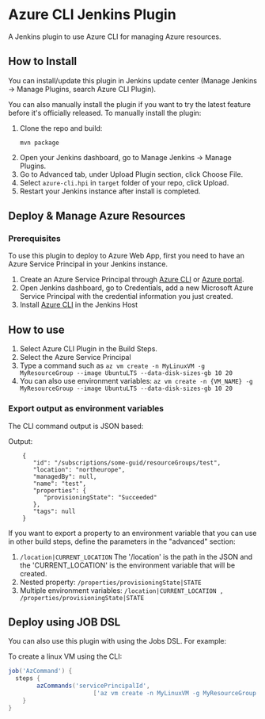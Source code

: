 # Azure CLI Jenkins Plugin

A Jenkins plugin to use Azure CLI for managing Azure resources.

## How to Install

You can install/update this plugin in Jenkins update center (Manage Jenkins -> Manage Plugins, search Azure CLI Plugin).

You can also manually install the plugin if you want to try the latest feature before it's officially released.
To manually install the plugin:

1. Clone the repo and build:
   ```
   mvn package
   ```
2. Open your Jenkins dashboard, go to Manage Jenkins -> Manage Plugins.
3. Go to Advanced tab, under Upload Plugin section, click Choose File.
4. Select `azure-cli.hpi` in `target` folder of your repo, click Upload.
5. Restart your Jenkins instance after install is completed.

## Deploy & Manage Azure Resources

### Prerequisites

To use this plugin to deploy to Azure Web App, first you need to have an Azure Service Principal in your Jenkins instance.

1. Create an Azure Service Principal through [Azure CLI](https://docs.microsoft.com/en-us/cli/azure/create-an-azure-service-principal-azure-cli?toc=%2fazure%2fazure-resource-manager%2ftoc.json) or [Azure portal](https://docs.microsoft.com/en-us/azure/azure-resource-manager/resource-group-create-service-principal-portal).
2. Open Jenkins dashboard, go to Credentials, add a new Microsoft Azure Service Principal with the credential information you just created.
3. Install [Azure CLI](https://docs.microsoft.com/en-US/cli/azure/install-azure-cli) in the Jenkins Host

## How to use

1. Select Azure CLI Plugin in the Build Steps.
2. Select the Azure Service Principal
3. Type a command such as ```az vm create -n MyLinuxVM -g MyResourceGroup --image UbuntuLTS --data-disk-sizes-gb 10 20```
4. You can also use environment variables: ```az vm create -n {VM_NAME} -g MyResourceGroup --image UbuntuLTS --data-disk-sizes-gb 10 20 ```

### Export output as environment variables

The CLI command output is JSON based:

Output:

  ```
      {
         "id": "/subscriptions/some-guid/resourceGroups/test",
         "location": "northeurope",
         "managedBy": null,
         "name": "test",
         "properties": {
            "provisioningState": "Succeeded"
         },
         "tags": null
      }
  ```
  
  If you want to export a property to an environment variable that you can use in other build steps, define the parameters in the "advanced" section:
  1. `/location|CURRENT_LOCATION` The '/location' is the path in the JSON and the 'CURRENT_LOCATION' is the environment variable that will be created. 
  2. Nested property: `/properties/provisioningState|STATE`
  3. Multiple environment variables: `/location|CURRENT_LOCATION , /properties/provisioningState|STATE`

## Deploy using JOB DSL

You can also use this plugin with using the Jobs DSL. For example:

To create a linux VM using the CLI:

```groovy
job('AzCommand') {
  steps {
        azCommands('servicePrincipalId', 
                        ['az vm create -n MyLinuxVM -g MyResourceGroup --image UbuntuLTS --data-disk-sizes-gb 10 20 && /location|CURRENT_LOCATION'])
    }
}
```
